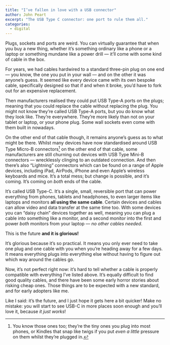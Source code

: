 ```yaml
---
title: "I’ve fallen in love with a USB connector"
author: John Peart
excerpt: "The USB Type C connector: one port to rule them all."
categories:
  - digital
---
```


Plugs, sockets and ports are weird. You can virtually guarantee that when you buy a new thing, whether it’s something ordinary like a phone or a laptop or something mundane like a power drill — it’ll come with some kind of cable in the box. 

For years, we had cables hardwired to a standard three-pin plug on one end — you know, the one you put in your wall — and on the other it was anyone’s guess. It seemed like every device came with its own bespoke cable, specifically designed so that if and when it broke, you’d have to fork out for an expensive replacement.

Then manufacturers realised they could put USB Type-A ports on the plugs; meaning that you could replace the cable without replacing the plug. You might not know they’re called USB Type-A ports, but you do know what they look like. They’re everywhere. They’re more likely than not on your tablet or laptop, or your phone plug. Some wall sockets even come with them built in nowadays. 

On the other end of that cable though, it remains anyone’s guess as to what might be there. Whilst many devices have now standardised around USB Type Micro-B connectors[^1] on the other end of that cable, some manufacturers are still churning out devices with USB Type Mini-B connectors — wrecklessly clinging to an outdated connection. And then there’s also “Lightning” connectors which can be found on a range of Apple devices, including iPad, AirPods, iPhone and even Apple’s wireless keyboards and mice. It’s a total mess; but change is possible, and it’s coming. It’s coming on *both* ends of the cable.

It’s called USB Type-C. It’s a single, small, reversible port that can power everything from phones, tablets and headphones, to even larger items like laptops and monitors **all using the same cable**. Certain devices and cables can allow video and data transfer at the same time too. With some devices you can “daisy chain” devices together as well, meaning you can plug a cable into something like a monitor, and a second monitor into the first and power *both* monitors from your laptop — *no other cables needed*.

This is the future **and it is glorious!** 

It’s glorious because it’s so practical. It means you only ever need to take one plug and one cable with you when you’re heading away for a few days. It means everything plugs into everything else without having to figure out which way around the cables go.

Now, it’s not perfect right now: it’s hard to tell whether a cable is properly compatible with everything I’ve listed above. It’s equally difficult to find good quality cables, and there have been some early horror stories about risking cheap ones.  Those things are to be expected with a new standard, and for early adopters like me. 

Like I said: it’s the future, and I just hope it gets here a bit quicker! Make no mistake: you will start to see USB-C in more places soon enough and you’ll love it, because *it just works*!


[^1]: You know those ones too; they’re the tiny ones you plug into most phones, or Kindles that snap like twigs if you put *even a little* pressure on them whilst they’re plugged in.
